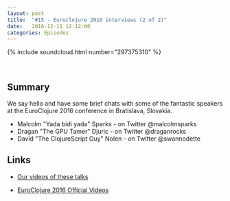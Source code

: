 ```yaml
---
layout: post
title:  "#15 - Euroclojure 2016 interviews (2 of 2)"
date:   2016-12-11 12:12:00
categories: Episodes
---
```


{% include soundcloud.html number="297375310" %}

<br>

## Summary

We say hello and have some brief chats with some of the fantastic speakers at the EuroClojure 2016 conference in Bratislava, Slovakia.

- Malcolm "Yada bidi yada" Sparks - on Twitter @malcolmsparks
- Dragan "The GPU Tamer" Djuric - on Twitter @draganrocks
- David "The ClojureScript Guy" Nolen - on Twitter @swannodette

## Links

- <a href="https://www.youtube.com/playlist?list=PL3MaB7J3_LUiaSayUW-FcASSCsp2z8_Cd"
     target="_blank">Our videos of these talks</a>

- <a href="https://www.youtube.com/playlist?list=PLZdCLR02grLowQLPjuZ7k3pl2ScEyW7A7"
     target="_blank">EuroClojure 2016 Official Videos</a>
